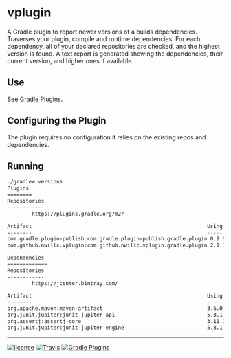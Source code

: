# vplugin

A Gradle plugin to report newer versions of a builds dependencies. Traverses your plugin,
compile and runtime dependencies. For each dependency, all of your declared repositories are
checked, and the highest version is found. A text report is generated showing the dependencies, 
their current version, and higher ones if available.

## Use

See [Gradle Plugins](https://plugins.gradle.org/plugin/com.github.nwillc.vplugin).

## Configuring the Plugin

The plugin requires no configuration it relies on the existing repos and dependencies.

## Running

```bash
./gradlew versions
Plugins
========
Repositories
------------
        https://plugins.gradle.org/m2/

Artifact                                                         Using               Update
--------                                                         -----               ------
com.gradle.plugin-publish:com.gradle.plugin-publish.gradle.plugin 0.9.6
com.github.nwillc.vplugin:com.github.nwillc.vplugin.gradle.plugin 2.1.1              2.2.2

Dependencies
=============
Repositories
------------
        https://jcenter.bintray.com/

Artifact                                                         Using               Update
--------                                                         -----               ------
org.apache.maven:maven-artifact                                  3.6.0
org.junit.jupiter:junit-jupiter-api                              5.3.1
org.assertj:assertj-core                                         3.11.1
org.junit.jupiter:junit-jupiter-engine                           5.3.1

```

-----

[![license](https://img.shields.io/github/license/nwillc/vplugin.svg)](https://tldrlegal.com/license/-isc-license)
[![Travis](https://img.shields.io/travis/nwillc/vplugin.svg)](https://travis-ci.org/nwillc/vplugin)
[![Gradle Plugins](https://img.shields.io/badge/Gradle-Plugin-green.svg)](https://plugins.gradle.org/plugin/com.github.nwillc.vplugin)

